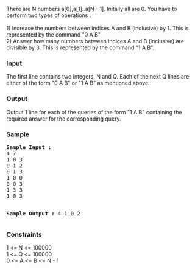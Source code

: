 <p>There are N numbers a[0],a[1]..a[N - 1]. 
Initally all are 0. You have to perform two types of operations :<br><br>
1) Increase the numbers between indices A and B (inclusive) by 1. 
This is represented by the command "0 A B"<br>
2) Answer how many numbers between indices A and B (inclusive) are divisible by 3. 
This is represented by the command "1 A B".<br></p>

<h3>Input</h3>
<p>The first line contains two integers, N and Q. 
Each of the next Q lines are either of the form "0 A B" or "1 A B" as mentioned above.</p>

<h3>Output</h3>
<p>Output 1 line for each of the queries of the form "1 A B" containing the required answer for the corresponding query.</p>

<h3>Sample</h3>
<pre><strong>Sample Input :</strong>
4 7
1 0 3
0 1 2
0 1 3
1 0 0
0 0 3
1 3 3
1 0 3

<strong>Sample Output :</strong>
4
1
0
2</pre>

<h3>Constraints</h3>
<p>1 &lt;= N &lt;= 100000<br>
1 &lt;= Q &lt;= 100000<br>
0 &lt;= A &lt;= B &lt;= N - 1</p>